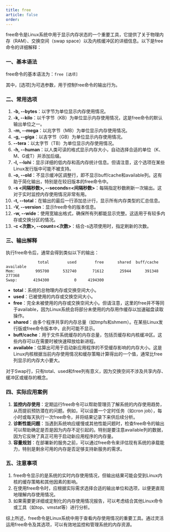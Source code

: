 ```yaml
---
title: free
article: false
order: 
---
```


free命令是Linux系统中用于显示内存状态的一个重要工具，它提供了关于物理内存（RAM）、交换空间（swap space）以及内核缓冲区的详细信息。以下是free命令的详细解释：

### 一、基本语法

free命令的基本语法为：`free [选项]`

其中，[选项]为可选参数，用于控制free命令的输出行为。

### 二、常用选项

1. **-b, --bytes**：以字节为单位显示内存使用情况。
2. **-k, --kilo**：以千字节（KB）为单位显示内存使用情况，这是free命令的默认输出单位之一。
3. **-m, --mega**：以兆字节（MB）为单位显示内存使用情况。
4. **-g, --giga**：以吉字节（GB）为单位显示内存使用情况。
5. **--tera**：以太字节（TB）为单位显示内存使用情况。
6. **-h, --human**：以人类可读的格式显示内存大小，自动选择合适的单位（K、M、G或T）并添加后缀。
7. **-l, --lohi**：显示详细的低内存和高内存统计信息。但请注意，这个选项在某些Linux发行版中可能不被支持。
8. **-o, --old**：不显示缓冲区调整行，即不显示buff/cache和available列。这有助于简化输出，特别是在较旧版本的free命令中。
9. **-s <间隔秒数>, --seconds=<间隔秒数>**：每隔指定秒数刷新一次输出。这对于实时监控内存使用情况非常有用。
10. **-t, --total**：在输出的最后一行添加总计行，显示所有内存类型的汇总信息。
11. **-V, --version**：显示free命令的版本信息。
12. **-w, --wide**：使用宽输出格式，确保所有列都能显示完整。这适用于有较多内存或交换分区的情况。
13. **-c <次数>, --count=<次数>**：结合-s选项使用时，指定刷新的次数。

### 三、输出解释

执行free命令后，通常会得到类似以下的输出：

```
              total        used        free      shared  buff/cache   available
Mem:         995700      532740       71612       25944      391348      277368
Swap:       4194300           0     4194300
```

- **total**：系统的总物理内存或交换空间大小。
- **used**：已被使用的内存或交换空间大小。
- **free**：完全未被使用的内存或交换空间大小。但请注意，这里的free并不等同于available，因为Linux系统会将部分未使用的内存用作缓存以加速磁盘读取操作。
- **shared**：由多个程序共享的内存总量（如tmpfs和shmem）。在某些Linux发行版或free命令版本中，此列可能不显示。
- **buff/cache**：用于文件系统缓存的内存总量，包括页缓存和内核缓冲区。这些内存可以在需要时被快速释放给新进程。
- **available**：估算出可用于启动新应用程序的不受缓存影响的内存大小。这是Linux内核根据当前内存使用情况和缓存策略计算得出的一个值，通常比free列显示的内存大小要大。

对于Swap行，只有total、used和free列有意义，因为交换空间不涉及共享内存、缓冲区或缓存的概念。

### 四、实际应用案例

1. **监控内存使用**：定期运行free命令可以帮助管理员了解系统的内存使用趋势，从而提前预防潜在的问题。例如，可以设置一个定时任务（如cron job），每小时或每天执行一次free命令，并将结果记录下来供后续分析。
2. **诊断性能问题**：当遇到系统响应缓慢或其他性能问题时，检查free命令的输出可以帮助确定是否是因为内存不足引起的。特别是要注意available列的数据，因为它反映了真正可用于启动新应用程序的内存量。
3. **容量规划**：在部署新的服务之前，可以通过free命令来评估现有系统的承载能力，特别是剩余可用的内存是否足够支持新服务的需求。

### 五、注意事项

1. free命令显示的是系统的实时内存使用情况，但输出结果可能会受到Linux内核的缓存策略和其他因素的影响。
2. 在使用free命令时，应根据实际需求选择合适的输出单位和选项，以便更直观地理解内存使用情况。
3. 如果需要更详细或定制化的内存使用情况报告，可以考虑结合其他Linux命令或工具（如top、vmstat等）进行分析。

综上所述，free命令是Linux系统中用于查看内存使用情况的重要工具。通过灵活运用free命令及其选项，可以有效地监控和管理系统的内存资源。